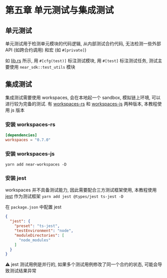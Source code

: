 # 第五章 单元测试与集成测试

## 单元测试
单元测试用于检测单元模块的代码逻辑, 从内部测试合约代码, 无法检测一些外部 API (如跨合约调用) 和宏 (如 `#[private]`)

如 [lib.rs](./src/lib.rs) 所示, 用 `#[cfg(test)]` 标注测试模块, 用 `#[test]` 标注测试任务, 测试主要使用 `near_sdk::test_utils` 模块


## 集成测试
集成测试需要使用 workspaces, 会在本地起一个 sandbox, 模拟链上环境, 可以进行较为完备的测试. 有 [workspaces-rs](https://github.com/near/workspaces-rs) 和 [workspaces-js](https://github.com/near/workspaces-js) 两种版本, 本教程使用 js 版本

### 安装 workspaces-rs
```toml
[dependencies]
workspaces = "0.7.0"
```

### 安装 workspaces-js 
`yarn add near-workspaces -D`

### 安装 jest
workspaces 并不具备测试能力, 因此需要配合三方测试框架使用, 本教程使用 [jest](https://github.com/jestjs/jest) 作为测试框架 `yarn add jest @types/jest ts-jest -D`

在 `package.json` 中配置 jest
```json
{
  "jest": {
    "preset": "ts-jest",
    "testEnvironment": "node",
    "moduleDirectories": [
      "node_modules"
    ]
  }
}
```

⚠️ jest 测试用例是并行的, 如果多个测试用例修改了同一个合约的状态, 可能会导致测试结果异常
